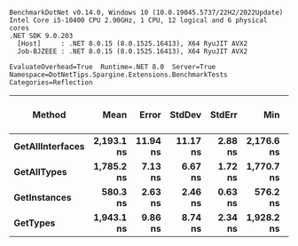 ```

BenchmarkDotNet v0.14.0, Windows 10 (10.0.19045.5737/22H2/2022Update)
Intel Core i5-10400 CPU 2.90GHz, 1 CPU, 12 logical and 6 physical cores
.NET SDK 9.0.203
  [Host]     : .NET 8.0.15 (8.0.1525.16413), X64 RyuJIT AVX2
  Job-BJZEEE : .NET 8.0.15 (8.0.1525.16413), X64 RyuJIT AVX2

EvaluateOverhead=True  Runtime=.NET 8.0  Server=True  
Namespace=DotNetTips.Spargine.Extensions.BenchmarkTests  Categories=Reflection  

```
| Method           | Mean       | Error    | StdDev   | StdErr  | Min        | Q1         | Median     | Q3         | Max        | Op/s        | CI99.9% Margin | Iterations | Kurtosis | MValue | Skewness | Rank | LogicalGroup | Baseline | Gen0   | Exceptions | Completed Work Items | Lock Contentions | Code Size | Allocated |
|----------------- |-----------:|---------:|---------:|--------:|-----------:|-----------:|-----------:|-----------:|-----------:|------------:|---------------:|-----------:|---------:|-------:|---------:|-----:|------------- |--------- |-------:|-----------:|---------------------:|-----------------:|----------:|----------:|
| **GetAllInterfaces** | **2,193.1 ns** | **11.94 ns** | **11.17 ns** | **2.88 ns** | **2,176.6 ns** | **2,188.2 ns** | **2,190.5 ns** | **2,200.5 ns** | **2,216.4 ns** |   **455,971.0** |       **6.058 ns** |      **15.00** |    **2.180** |  **2.000** |   **0.3747** |    **4** | *****            | **No**       | **0.0038** |          **-** |                    **-** |                **-** |        **NA** |     **608 B** |
| **GetAllTypes**      | **1,785.2 ns** |  **7.13 ns** |  **6.67 ns** | **1.72 ns** | **1,770.7 ns** | **1,781.3 ns** | **1,785.4 ns** | **1,788.9 ns** | **1,798.2 ns** |   **560,168.4** |       **6.640 ns** |      **15.00** |    **2.747** |  **2.000** |  **-0.1212** |    **2** | *****            | **No**       | **0.0076** |          **-** |                    **-** |                **-** |        **NA** |     **760 B** |
| **GetInstances**     |   **580.3 ns** |  **2.63 ns** |  **2.46 ns** | **0.63 ns** |   **576.2 ns** |   **578.7 ns** |   **579.8 ns** |   **582.3 ns** |   **583.9 ns** | **1,723,263.7** |       **7.183 ns** |      **15.00** |    **1.618** |  **2.000** |  **-0.1246** |    **1** | *****            | **No**       |      **-** |          **-** |                    **-** |                **-** |     **137 B** |      **72 B** |
| **GetTypes**         | **1,943.1 ns** |  **9.86 ns** |  **8.74 ns** | **2.34 ns** | **1,928.2 ns** | **1,938.2 ns** | **1,942.9 ns** | **1,946.5 ns** | **1,961.0 ns** |   **514,629.6** |       **5.832 ns** |      **14.00** |    **2.357** |  **2.000** |   **0.3139** |    **3** | *****            | **No**       | **0.0076** |          **-** |                    **-** |                **-** |        **NA** |     **760 B** |
